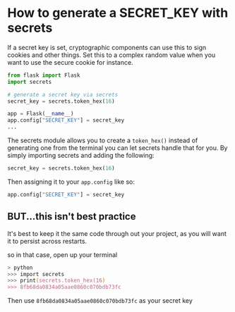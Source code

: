 # How to generate a SECRET_KEY with secrets

If a secret key is set, cryptographic components can use this to sign cookies and other things. Set this to a complex random value when you want to use the secure cookie for instance.

```python
from flask import Flask
import secrets

# generate a secret key via secrets
secret_key = secrets.token_hex(16)

app = Flask(__name__)
app.config["SECRET_KEY"] = secret_key
...
```

The secrets module allows you to create a `token_hex()` instead of generating one from the terminal you can let secrets handle that for you. By simply importing secrets and adding the following:

```python
secret_key = secrets.token_hex(16)
```

Then assigning it to your `app.config` like so:

```python
app.config["SECRET_KEY"] = secret_key
```
## BUT...this isn't best practice

It's best to keep it the same code through out your project, as you will want it to persist across restarts.

so in that case, open up your terminal

```zsh
> python
>>> import secrets
>>> print(secrets.token_hex(16)
>>> 8fb68da0834a05aae0860c070bdb73fc
```
Then use `8fb68da0834a05aae0860c070bdb73fc` as your secret key
